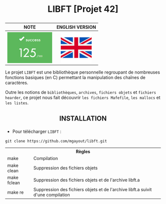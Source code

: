 # <p align="center">LIBFT [Projet 42]</p>

<div align="center">
	<table>
		<tr><th>NOTE</th>
		<th>ENGLISH VERSION</th></tr>
		<tr><th><img src="https://github.com/mgayout/mgayout/blob/main/img/note/125.png" height="100"></th>
		<th><img src="https://github.com/mgayout/mgayout/blob/main/img/english.png" height="100"></th></tr>
	</table>
</div>

Le projet `LIBFT` est une bibliothèque personnelle regroupant de nombreuses fonctions basiques (en C) permettant la manipulation des chaînes de caractères.

Outre les notions de `bibliothèques`, `archives`, `fichiers objets` et `fichiers hearder`, ce projet nous fait découvrir `les fichiers Mafefile`, `les mallocs` et `les listes`. 

## <p> </p>

## <p align="center">INSTALLATION</p>

* Pour télécharger `LIBFT` :

```shell
git clone https://github.com/mgayout/libft.git
```
<div align="center">
	<table>
		<tr><th colspan="2" align="center">Règles</th></tr>
		<tr><td>make</td>
		<td>Compilation</td></tr>
		<tr><td>make clean</td>
		<td>Suppression des fichiers objets</td></tr>
		<tr><td>make fclean</td>
		<td>Suppression des fichiers objets et de l'archive libft.a</td></tr>
		<tr><td>make re</td>
		<td>Suppression des fichiers objets et de l'archive libft.a suivit d'une compilation</td></tr>
	</table>
</div>